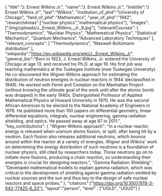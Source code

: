 {
    "title":"J. Ernest Wilkins Jr.",
    "name":"J. Ernest Wilkins Jr.",
    "linktitle":"J Ernest Wilkins Jr",
    "last":"Wilkins",
    "institution_of_phd":"University of Chicago",
    "field_of_phd":"Mathematics",
    "year_of_phd":"1942",
    "researchAreas":["nuclear physics","mathematical physics"],
    "images": ["/img/uploads/J._Ernest_Wilkins,_Jr._9.jpg"],
    "relevantCourses": [
        "Thermodynamics",
        "Nuclear Physics",
        "Mathematical Physics",
        "Statistical Mechanics",
        "Quantum Mechanics",
        "Advanced Laboratory Techniques"
    ],
    "relevant_concepts": [
        "Thermodynamics",
        "Maxwell-Boltzmann distribution"
    ],
    "wikipedia":"https://en.wikipedia.org/wiki/J._Ernest_Wilkins_Jr",
    "general_bio":"Born in 1923, J. Ernest Wilkins, Jr. entered the University of Chicago at age 13, and received his Ph.D. at age 19. His first job was teaching mathematics at the Tuskegee Institute (now Tuskegee University). He co-discovered the Wigner-Wilkins approach for estimating the distribution of neutron energies in nuclear reactors in 1944 (declassified in 1948). He worked with Fermi and Compton on the Manhattan Project (without knowing the ultimate goal of the work until after the atomic bomb was dropped) in the early 1940s. Distinguished Professor of Applied Mathematical Physics at Howard University in 1970. He was the second African American to be elected to the National Academy of Engineers in 1976. He published more than 100 papers on differential geometry, linear differential equations, integrals, nuclear engineering, gamma radiation shielding, and optics. He passed away at age 87 in 2011.",
    "key_contributions": {
        "Wigner-Wilkins approach": "In a nuclear reactor, energy is released when uranium atoms fission, or split, after being hit by a neutron. Each fission also releases additional neutrons, which bounce around within the reactor at a variety of energies. Wigner and Wilkins' work on determining the energy distribution of such neutrons is a foundation of nuclear physics, still cited by researchers today. Those neutrons go on to initiate more fissions, producing a chain reaction, so understanding their energies is crucial for designing reactors.", 
        "Gamma Radiation Shielding": "Developed mathematical models to explain gamma radiation, which was critical to the development of shielding against gamma radiation emitted by nuclear sources and the sun and thus key to the design of safe nuclear reactors and space probes."
    },
    "citations":["https://doi.org/10.1007/978-3-642-77425-6_33"],
    "layout":"person",
    "level" : ["UGLD", "UGUD"]
}
